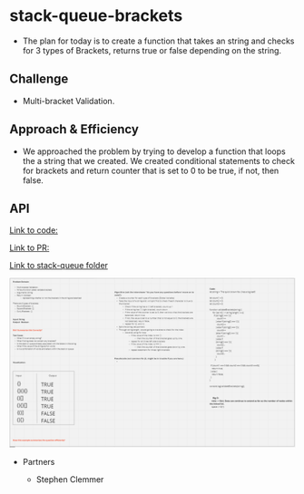 # stack-queue-brackets

- The plan for today is to create a function that takes an string and checks for 3 types of Brackets, returns true or false depending on the string.

## Challenge

- Multi-bracket Validation.

## Approach & Efficiency

- We approached the problem by trying to develop a function that loops the a string that we created. We created conditional statements to check for brackets and return counter that is set to 0 to be true, if not, then false.

## API
<!-- Description of each method publicly available to your Stack and Queue-->
[Link to code:](index.js)

[Link to PR:](https://github.com/Keelen-Fisher/data-structures-and-algorithms/pull/38)

[Link to stack-queue folder](https://github.com/Keelen-Fisher/data-structures-and-algorithms/blob/main/javascript/stack-queue/index.js)

![Wirframe:](../../Images/stack-queue-brackets.png)

- Partners

  - Stephen Clemmer
